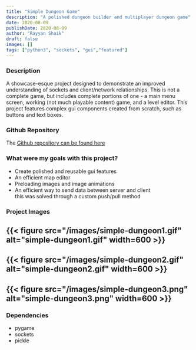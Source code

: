 ```yaml
---
title: "Simple Dungeon Game"
description: "A polished dungeon builder and multiplayer dungeon game"
date: 2020-08-09
publishDate: 2020-08-09
author: "Rayyan Shaik"
draft: false
images: []
tags: ["python3", "sockets", "gui","featured"]
---
```


### Description
A showcase-esque project designed to demonstrate an improved understanding of sockets and client/network relationships. This is not a complete game, but includes complete portions of one - a main menu screen, working (not much playable content) game, and a level editor. This project features complex gui components created from scratch, such as buttons and text boxes.


### Github Repository
The [Github repository can be found here](https://github.com/rayyanshaik2022/Simple-Dungeon/)   

### What were my goals with this project?
* Create polished and reusable gui features
* An efficient map editor
* Preloading images and image animations
* An efficient way to send data between server and client   
this was solved through a custom push/pull method

### Project Images

{{< figure src="/images/simple-dungeon1.gif" alt="simple-dungeon1.gif" width=600 >}}
---

{{< figure src="/images/simple-dungeon2.gif" alt="simple-dungeon2.gif" width=600 >}}
---

{{< figure src="/images/simple-dungeon3.png" alt="simple-dungeon3.png" width=600 >}}
---

### Dependencies
* pygame
* sockets
* pickle
